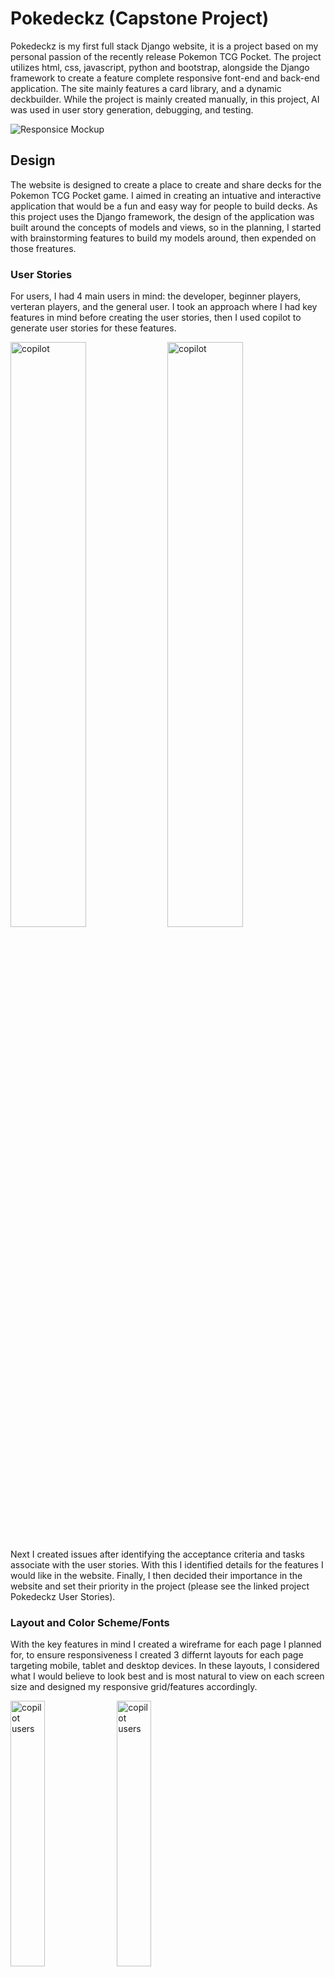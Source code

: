 # Pokedeckz (Capstone Project)

Pokedeckz is my first full stack Django website, it is a project based on my personal passion of the recently release Pokemon TCG Pocket.  The project utilizes html, css, javascript, python and bootstrap, alongside the Django framework to create a feature complete responsive font-end and back-end application.  The site mainly features a card library, and a dynamic deckbuilder.  While the project is mainly created manually, in this project, AI was used in user story generation, debugging, and testing.


![Responsice Mockup](documentation/readme/)

## Design

The website is designed to create a place to create and share decks for the Pokemon TCG Pocket game.  I aimed in creating an intuative and interactive application that would be a fun and easy way for people to build decks.  As this project uses the Django framework, the design of the application was built around the concepts of models and views, so in the planning, I started with brainstorming features to build my models around, then expended on those freatures.

### User Stories

For users, I had 4 main users in mind: the developer, beginner players, verteran players, and the general user.  I took an approach where I had key features in mind before creating the user stories, then I used copilot to generate user stories for these features.

<img src="" alt="copilot" width=49%>
<img src="" alt="copilot" width=49%>

<p style="margin-bottom: 20px;"></p>

Next I created issues after identifying the acceptance criteria and tasks associate with the user stories.  With this I identified details for the features I would like in the website.  Finally, I then decided their importance in the website and set their priority in the project (please see the linked project Pokedeckz User Stories).

### Layout and Color Scheme/Fonts

With the key features in mind I created a wireframe for each page I planned for, to ensure responsiveness I created 3 differnt layouts for each page targeting mobile, tablet and desktop devices.  In these layouts, I considered what I would believe to look best and is most natural to view on each screen size and designed my responsive grid/features accordingly.

<img src="documentation/readme/" alt="copilot users" width=33%>
<img src="documentation/readme/" alt="copilot users" width=33%>
<img src="documentation/readme/" alt="copilot users" width=33%>

<p style="margin-bottom: 20px;"></p>

As I had a clear theme, I took inspiration from the pokemon franchise's iconic color scheme of red, white and black.  I also wanted the website to be playful and intersting, so I went for a more imaginative and casual approach when deciding for fonts.

In the end, I settled on a color scheme of white as base color, red as the primary color, and black as a bonding agent between features.  I had yellow and blue as extra colors for other secondary features as a reference to the pokemon franchise.  

I picked Atma for the nav bar as the face of the website as it was playful but not too exaggerated, roboto for inner text for a clean, clear representation of the inner elements.

## Features 

In this project, all features revolves around the main feature of the deck builder.
There are 4 main features:
 - Deck Builder
 - Card Library
 - Card Detail
 - Deck Forum

In the following section, the features will be explained according to the Django framework, which is Model, Views, and Templates.

### Existing Features

- __Navigation Bar__

  - Featured on all pages, the full responsive navigation bar includes links to Home page, Common Issues page, Find Help page and a button connecting to the sign up form for easy navigation.
  - This section will allow the user to easily navigate from page to page across all devices without having to revert back to the previous page via the ‘back’ button. 

<img src="documentation/readme/navbar1.jpg" alt="navbar desktop view" width=100%>
<img src="documentation/readme/navbar2.jpg" alt="navbar tablet view" width=70%>
<img src="documentation/readme/navbar3.jpg" alt="navbar mobile view" width=50%>
<p style="margin-bottom: 20px;"></p>

- __The landing page image__

  - The landing includes an illustration with text overlay to allow the user to quicky identify the website's purpose. 
  - This section introduces the user to Awareness with a welcoming image and quickly intergrates the using to the site.

<img src="documentation/readme/landing.jpg" alt="awareness landing image" width=100%>
<p style="margin-bottom: 20px;"></p>

- __About Us__

  - The about us section describes in a more detailed manner our purpose, and also gives instruction of how to use the site. 
  - This helps first time user understand the purpose of our site and guides the user to navigate the site.  This should hopefully make it more likely that our targeted user will find the help they need using our site.

<img src="documentation/readme/aboutus.jpg" alt="about us section image" width=100%>
<p style="margin-bottom: 20px;"></p>

- __Awareness and Prevension__

  - This section gives a short introduction to the importance of awareness and prevention of mental health issues, and has an embedded video about the topic and a call to action button leading to the next section. 
  - This section highlights the importance of awareness and prevention, then gives more detail through the embedded video to encourage call to action.

<img src="documentation/readme/a&p.jpg" alt="awareness and prevention section image" width=100%>
<p style="margin-bottom: 20px;"></p>

- __The Footer__ 

  - The fully respooinsive footer section includes links to the relevant contact details and social media sites for Awareness. There is also a call to action button to contact us. 
  - The footer is valuable to the user as it encourages them to contact us to find help.

<img src="documentation/readme/footer1.jpg" alt="footer desktop view" width=100%>
<img src="documentation/readme/footer2.jpg" alt="footer tablet view" width=70%>
<img src="documentation/readme/footer3.jpg" alt="footer mobile view" width=50%>
<p style="margin-bottom: 20px;"></p>

- __Sidebar__

  - The fully responsive sidebar has links to each topic of the common issue section. 
  - This sidebar helps users navigate to the topics they want to see quickly and easily. 
  - *I would like to make the sidebar close when navbar is clicked on but this requires javascript and will be updated in the future*

<img src="documentation/readme/sidebar1.jpg" alt="sidebar desktop view" width=33%>
<img src="documentation/readme/sidebar2.jpg" alt="sidebar mobile view collapsed" width=33%>
<img src="documentation/readme/sidebar3.jpg" alt="footer mobile view" width=33%>
<p style="margin-bottom: 20px;"></p>


- __Common Issues__

  - This page containes simple information about some common mental health issues.  Each topic also contains a call to action button linking to related pages with more detailed information.
  - This page gives brief information to users and encourage them to find out more about these issues.  This should encourage users to learn about mental health and possibly identify their problem and if they need professional help.

<img src="documentation/readme/info.jpg" alt="common issue section" width=100%>
<p style="margin-bottom: 20px;"></p>

- __Resources/Find Help__

  - This page consists of bootstrap cards regarding external resources for finding help for mental health issues.  Each card contains an image of the logo of the resourse, a brief description and a call to action for the user to visit the resource.
  - This page serves as the main call to action of the website, it provides serveral resources for individuals who wants to seek help to actually find help and contact professionals, and hope to make it easy and intuative to do so.

<img src="documentation/readme/help.jpg" alt="find help section" width=100%>
<p style="margin-bottom: 20px;"></p>

- __Contact Form__

  - This is a form for users to fill in in their contact information so they could be contacted for any futhre inquiries.  A modual is included to provide confirmation that the form is submitted correctly.
  - This provides a method of call to action for users in need to seek help by providing more options to those with other unincluded mental health issues.

<img src="documentation/readme/form.jpg" alt="contact form" width=80%>
<img src="documentation/readme/modal.jpg" alt="confirmation modal" width=19%>
<p style="margin-bottom: 20px;"></p>

### Features Left to Implement

- Events Section: Contains recent mental health wellness events that are updated.
- User Testimonies: For users to sumbit and view messages and stories of their mental health journey.

## Testing 

My project went through multiple tests.  I conduct tests on features whenever I "finish" a feature and whenever I add other features that may interact with an older feature.  This allowed me to constantly find bugs and inconsitency in the project, then correct and modify the project accoringly.

At the end of the project I futher tested the website by using validators and lighthouse to validate and ensure performance of the project.

My project is full responsive, and will automatically resize and reorder items using a responsive bootstrap grid and custom css at different screensize breakpoints.  This is to ensure that the website is easy to read and good to look at with any device.

### Validator Testing 

- HTML
  - No errors were returned when passing through the official W3C validator
  - [Home Page](https://validator.w3.org/nu/?doc=https%3A%2F%2Fkelvinc181.github.io%2FAwareness%2Findex.html)
  - [Common Issues](https://validator.w3.org/nu/?doc=https%3A%2F%2Fkelvinc181.github.io%2FAwareness%2Finfo.html)
  - [Find Help](https://validator.w3.org/nu/?doc=https%3A%2F%2Fkelvinc181.github.io%2FAwareness%2Fresources.html)
  - [Contact Form](https://validator.w3.org/nu/?doc=https%3A%2F%2Fkelvinc181.github.io%2FAwareness%2Fform.html)
- CSS
  - No errors were found when passing through the official W3C(Jigsaw) validator
  - [CSS](https://jigsaw.w3.org/css-validator/validator?uri=https%3A%2F%2Fkelvinc181.github.io%2FAwareness%2F&profile=css3svg&usermedium=all&warning=1&vextwarning=&lang=en)

- Lighthouse
  - Good scores were achieved in lighthouse
  - Best practice score in index.html due to youtube embed
  
  <p style="margin-bottom: 20px;"></p>
  <img src="documentation/readme/lighthouse1.jpg" alt="lighthouse for index.html" width=49%>
  <img src="documentation/readme/lighthouse2.jpg" alt="lighthouse for info.html" width=49%>
  <img src="documentation/readme/lighthouse3.jpg" alt="lighthouse for resources.html" width=49%>
  <img src="documentation/readme/lighthouse4.jpg" alt="lighthouse for form.html" width=49%>
  <p style="margin-bottom: 20px;"></p>

### Unfixed Bugs

There are a few features I would consider as "bugs" but these will require javascript to amend, and will be updated in the future.
- navbar should close when anywhere else is clicked on the screen.
- sidebar should close when anywhere else is clicked on the screen.

## Deployment

This section should describe the process you went through to deploy the project to a hosting platform (e.g. GitHub) 

- The site was deployed to GitHub pages. The steps to deploy are as follows: 
  - In the GitHub repository, navigate to the Settings tab and pages section 
  - From the source section drop-down menu, select the main branch
  - Click save and the page will be automatically deployed 

The live link can be found here - https://kelvinc181.github.io/Awareness/


## Credits 

This project was done during CI full stack developer bootcamp.  The design process, some page structures and features are inspired by and further developed on from the walk-projects of the course.

### AI Assistance Declaration

This project was developed with the assistance of AI tools, including GitHub Copilot. These tools were used to help generate code snippets, provide suggestions, and improve overall productivity during the development process. While AI tools provided valuable assistance, all final decisions and implementations were made by the project developer.

### Content 

- All text content are prompted and created by GitHub Copilot and futher modifed to fit the website.
- The icons in the footer were taken from [Font Awesome](https://fontawesome.com/)
- Fonts can be found on google fonts

### Media

- All illustrations used on the home and common issues page are generated using Microsoft Designer
- The logos for the find help page were taken from google search:
- [Mental Health Foundation Logo](https://www.google.com/imgres?q=mental%20health%20foundation%20logo%20mhf%20logo&imgurl=https%3A%2F%2Fupload.wikimedia.org%2Fwikipedia%2Fcommons%2Ff%2Ffd%2FMHF-logo24.png&imgrefurl=https%3A%2F%2Fen.m.wikipedia.org%2Fwiki%2FFile%3AMHF-logo24.png&docid=0MafQ6GVi-dk9M&tbnid=jiPm8OkXWKvYbM&vet=12ahUKEwiY-rPIrtmJAxUvVkEAHaXiLnQQM3oECGwQAA..i&w=823&h=690&hcb=2&ved=2ahUKEwiY-rPIrtmJAxUvVkEAHaXiLnQQM3oECGwQAA)
- [Mind Logo](https://www.google.com/imgres?q=mind%20logo&imgurl=https%3A%2F%2Fupload.wikimedia.org%2Fwikipedia%2Fen%2Fa%2Fab%2FMind_Charity_Logo_2021.png&imgrefurl=https%3A%2F%2Fen.wikipedia.org%2Fwiki%2FMind_(charity)&docid=tZcH5rHasZ-zNM&tbnid=DC_qlv7ngSqYdM&vet=12ahUKEwi_-r7trtmJAxWgRUEAHaVsCloQM3oECBkQAA..i&w=421&h=237&hcb=2&ved=2ahUKEwi_-r7trtmJAxWgRUEAHaVsCloQM3oECBkQAA)
- [Samaritans Logo](https://www.google.com/imgres?q=Samaritans%20logo&imgurl=https%3A%2F%2Fstorage.googleapis.com%2Felasticsauce.appspot.com%2Fgoodmoves-files%2F0683z00000HWJqEAAX-samaritans-core-green-logo.png&imgrefurl=https%3A%2F%2Fgoodmoves.org%2Forganisation%2F001b000000St65pAAB%2Fsamaritans&docid=oVc6p6U4rp-RVM&tbnid=Qku9rpQcKL5CRM&vet=12ahUKEwii3dmwr9mJAxVeX0EAHYgGJI4QM3oECEgQAA..i&w=728&h=194&hcb=2&ved=2ahUKEwii3dmwr9mJAxVeX0EAHYgGJI4QM3oECEgQAA)
- [Rethink Mental Illness Logo](https://www.google.com/imgres?q=rethink%20mental%20illness%20logo&imgurl=https%3A%2F%2Fwww.arthritisaction.org.uk%2Fwp-content%2Fuploads%2F2019%2F07%2FRethink-Mental-Illness-logo.png&imgrefurl=https%3A%2F%2Fwww.arthritisaction.org.uk%2Fmhdirectory%2Frethink-mental-illness%2Fattachment%2Frethink-mental-illness-logo%2F&docid=zURQVgi9iSAdjM&tbnid=l47bJ2WxYqdKvM&vet=12ahUKEwih7u_Tr9mJAxULVUEAHU3_BhcQM3oECBcQAA..i&w=4124&h=4123&hcb=2&ved=2ahUKEwih7u_Tr9mJAxULVUEAHU3_BhcQM3oECBcQAA)